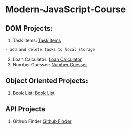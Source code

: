 # Modern-JavaScript-Course
## DOM Projects:
1. Task Items:
[Task Items](https://cat26.github.io/Modern-JavaScript-Course/TaskItems/index.html)
```
- add and delete tasks to local storage
```
2. Loan Calculator:
[Loan Calculator](https://cat26.github.io/Modern-JavaScript-Course/LoanCalculator/index.html)
3. Number Guesser:
[Number Guesser](https://cat26.github.io/Modern-JavaScript-Course/NumberGuesser/index.html)
## Object Oriented Projects:
1. Book List:
[Book List](https://cat26.github.io/Modern-JavaScript-Course/Book-List/index.html)
## API Projects
1. Github Finder
[Github Finder](https://cat26.github.io/Modern-JavaScript-Course/GithubFinder/index.html)
